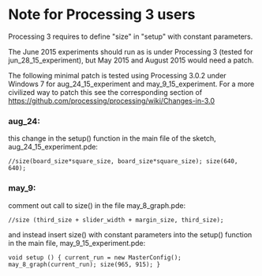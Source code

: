Note for Processing 3 users
===========================

Processing 3 requires to define "size" in "setup" with constant parameters.


The June 2015 experiments should run as is under Processing 3 
(tested for jun_28_15_experiment),
but May 2015 and August 2015 would need a patch.

The following minimal patch is tested using Processing 3.0.2
under Windows 7 for aug_24_15_experiment and
may_9_15_experiment. For a more civilized way to patch this
see the corresponding section of
https://github.com/processing/processing/wiki/Changes-in-3.0

### aug_24:

this change in the setup() function in the main file of the sketch,
aug_24_15_experiment.pde:

`//size(board_size*square_size, board_size*square_size);
size(640, 640);`

### may_9:

comment out call to size() in the file may_8_graph.pde:

`//size (third_size + slider_width + margin_size, third_size);`

and instead insert size() with constant parameters into
the setup() function in the main file, may_9_15_experiment.pde:

`void setup () {
  current_run = new MasterConfig();
  may_8_graph(current_run);
  size(965, 915);
}`


